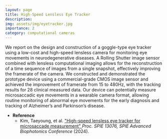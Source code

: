 ```yaml
---
layout: page
title: High-Speed Lensless Eye Tracker
description: 
img: assets/img/eyetracker.jpg
importance: 2
category: computational cameras
---
```


We report on the design and construction of a goggle-type eye tracker using a low-cost and high-speed lensless camera for monitoring eye movements in neurodegenerative diseases. A Rolling Shutter image sensor combined with lensless computational imaging allows for the reconstruction of a time sequence of images from a single snapshot, effectively improving the framerate of the camera. We constructed and demonstrated the prototype device using a commercial-grade CMOS image sensor and achieved the improvement of framerate from 15 to 480Hz, with the tracking results for 28 clinical measured data. Our device can potentially measure microsaccadic eye movements in a wearable camera format, allowing routine monitoring of abnormal eye movements for the early diagnosis and tracking of Alzheimer’s and Parkinson’s disease. 

* **Reference**
  * Kim, Taeyoung, et al. ["High-speed lensless eye tracker for microsaccade measurement" ](https://doi.org/10.1117/12.3017964)  *Proc. SPIE 13076, SPIE Advanced Biophotonics Conference* (2024).

